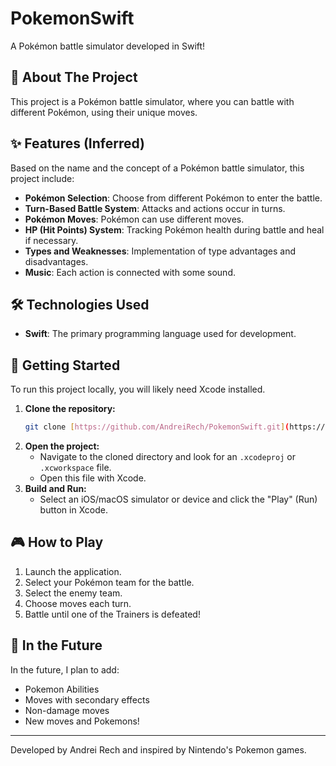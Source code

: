# PokemonSwift

A Pokémon battle simulator developed in Swift!

## 🌟 About The Project

This project is a Pokémon battle simulator, where you can battle with different Pokémon, using their unique moves.

## ✨ Features (Inferred)

Based on the name and the concept of a Pokémon battle simulator, this project include:

* **Pokémon Selection**: Choose from different Pokémon to enter the battle.
* **Turn-Based Battle System**: Attacks and actions occur in turns.
* **Pokémon Moves**: Pokémon can use different moves.
* **HP (Hit Points) System**: Tracking Pokémon health during battle and heal if necessary.
* **Types and Weaknesses**: Implementation of type advantages and disadvantages.
* **Music**: Each action is connected with some sound.

## 🛠️ Technologies Used

* **Swift**: The primary programming language used for development.

## 🚀 Getting Started

To run this project locally, you will likely need Xcode installed.

1.  **Clone the repository:**
    ```bash
    git clone [https://github.com/AndreiRech/PokemonSwift.git](https://github.com/AndreiRech/PokemonSwift.git)
    ```
2.  **Open the project:**
    * Navigate to the cloned directory and look for an `.xcodeproj` or `.xcworkspace` file.
    * Open this file with Xcode.
3.  **Build and Run:**
    * Select an iOS/macOS simulator or device and click the "Play" (Run) button in Xcode.

## 🎮 How to Play 

1.  Launch the application.
2.  Select your Pokémon team for the battle.
3.  Select the enemy team.
4.  Choose moves each turn.
5.  Battle until one of the Trainers is defeated!

## 📄 In the Future

In the future, I plan to add:

- Pokemon Abilities
- Moves with secondary effects
- Non-damage moves
- New moves and Pokemons!

---

Developed by Andrei Rech and inspired by Nintendo's Pokemon games.
